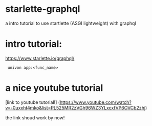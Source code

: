 # starlette-graphql
a intro tutorial to use startlette (ASGI lightweight) with graphql



# intro tutorial: 
https://www.starlette.io/graphql/

``` univon app:<func_name>```

# a nice youtube tutorial 
[link to youtube tutorial!] (https://www.youtube.com/watch?v=-0uxxht4mko&list=PL525MR2zVGh96WZ3YLxcxfVP6OVCb2zhj)


~~the link shoud work by now!~~

